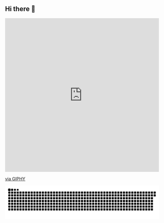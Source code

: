 ## Hi there 👋

<div style="width:100%;height:0;padding-bottom:100%;position:relative;">
    <iframe 
        src="https://giphy.com/embed/78XCFBGOlS6keY1Bil" 
        width="100%" 
        height="100%" 
        style="position:absolute" 
        frameBorder="0" 
        class="giphy-embed" 
        allowFullScreen>
    </iframe>
</div>
<p>
    <a href="https://giphy.com/gifs/PizzaNinjas-programmer-pizza-ninjas-pizzaninjas-78XCFBGOlS6keY1Bil">
        via GIPHY
    </a>
</p>


<!--
**GuySerkinsky/GuySerkinsky** is a ✨ _special_ ✨ repository because its `README.md` (this file) appears on your GitHub profile.

Here are some ideas to get you started:

- 🔭 I’m currently working on ...
- 🌱 I’m currently learning ...
- 👯 I’m looking to collaborate on ...
- 🤔 I’m looking for help with ...
- 💬 Ask me about ...
- 📫 How to reach me: ...
- 😄 Pronouns: ...
- ⚡ Fun fact: ...
-->

<picture>
  <source media="(prefers-color-scheme: dark)" srcset="https://raw.githubusercontent.com/guyserkinsky/guyserkinsky/output/github-snake-dark.svg" />
  <source media="(prefers-color-scheme: light)" srcset="https://raw.githubusercontent.com/guyserkinsky/guyserkinsky/output/github-snake.svg" />
  <img alt="github-snake" src="https://raw.githubusercontent.com/guyserkinsky/guyserkinsky/output/github-snake.svg" />
</picture>
